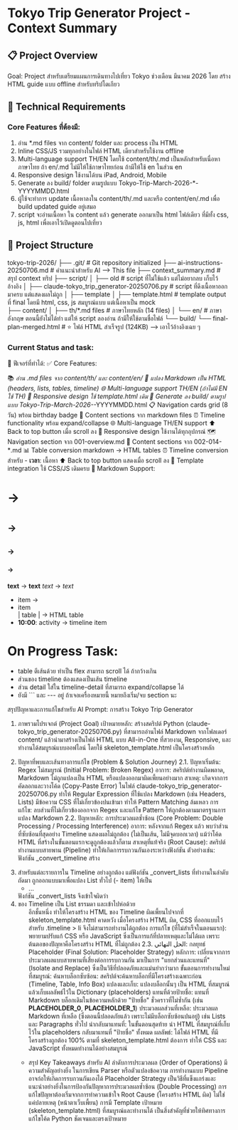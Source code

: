 

# Tokyo Trip Generator Project - Context Summary
## 📋 Project Overview
Goal: Project สำหรับเตรียมแผนการเดินทางไปเที่ยว Tokyo ช่วงเดือน มีนาคม 2026 โดย สร้าง HTML guide แบบ offline สำหรับทริปโตเกียว
## 🔧 Technical Requirements
### Core Features ที่ต้องมี:
1. อ่าน *.md files จาก content/ folder และ process เป็น HTML
2. Inline CSS/JS รวมทุกอย่างในไฟล์ HTML เดียวสำหรับใช้งาน offline
3. Multi-language support TH/EN โดยใช้ content/th/.md เป็นหลักสำหรับเนื่อหาภาษาไทย ถ้า en/.md ไม่มีให้ใช้ภาษาไทยก่อน ถ้ามีให้ใช้ en ในส่วน en
4. Responsive design ใช้งานได้บน iPad, Android, Mobile
5. Generate ลง build/ folder ตามรูปแบบ Tokyo-Trip-March-2026-*-YYYYMMDD.html
6. ผู้ใช้จะทำการ update เนื้อหาลงใน content/th/.md และหรือ content/en/.md เพื่อ build updated guide อยู่เสมอ
7. script จะอ่านเนื้อหา ใน content แล้ว generate ออกมาเป็น html ไฟล์เดียว ที่มีทั้ง css, js, html เพื่อเอาไว้เปิดดูตอนไปเที่ยว
## 📁 Project Structure 

tokyo-trip-2026/
├── .git/                               # Git repository initialized
├── ai-instructions-20250706.md         # คำแนะนำสำหรับ AI --> This file
├── context_summary.md                  # สรุป context ทริป
├── script/
│   ├── old                              # script ที่ไม่ใช้แล้ว แต่ไม่อยากลบ เก็บไว้อ้างอิง
│   ├── claude-tokyo_trip_generator-20250706.py                # script ที่ดึงเนื้อหาออกมาครบ แต่แสดงผลไม่ถูก 
│   ├── template
│        ├── template.html               # template output ที่ final โดยมี html, css, js สมบูรณ์แบบ แต่เนื้อหาเป็น mock        
├── content/
│   ├── th/*.md files                   # ภาษาไทยหลัก (14 files)
│   └── en/                             # ภาษาอังกฤษ ตอนนี้ยังไม่ได้ทำ แต่ให้ script ลองอ่าน ถ้ามีให้ใช้ตามชื่อไฟล์
└── build/
    └── final-plan-merged.html          # ⭐ ไฟล์ HTML สำเร็จรูป (124KB) --> เอาไว้อ้างอิงเฉย ๆ

### Current Status and task:
🚀 ฟีเจอร์ที่ทำได้:
✅ Core Features:

📚 *อ่าน .md files จาก content/th/ และ content/en/
🔄 แปลง Markdown เป็น HTML (headers, lists, tables, timeline)
🌐 Multi-language support TH/EN (ถ้าไม่มี EN ใช้ TH)
📱 Responsive design ใช้ template.html เดิม
📁 Generate ลง build/ ตามรูปแบบ Tokyo-Trip-March-2026-*-YYYYMMDD.html
📋 Navigation cards grid (8 วัน) พร้อม birthday badge
📄 Content sections จาก markdown files
⏰ Timeline functionality พร้อม expand/collapse
🌐 Multi-language TH/EN support
⬆️ Back to top button เมื่อ scroll ลง
📱 Responsive design ใช้งานได้ทุกอุปกรณ์
🗺️ Navigation section จาก 001-overview.md
📄 Content sections จาก 002-014-*.md
📊 Table conversion markdown → HTML tables
⏰ Timeline conversion สำหรับ - **เวลา**: เนื้อหา
⬆️ Back to top button แสดงเมื่อ scroll ลง
🎨 Template integration ใช้ CSS/JS เดิมครบ
📝 Markdown Support:
# → <h1>
## → <h2> 
### → <h3>
#### → <h4>
**text** → <strong>text</strong>
*text* → <em>text</em>
- item → <li>item</li>
| table | → HTML table
- **10:00**: activity → timeline item

# On Progress Task:
* table ตีเส้นด้วย ทำเป็น flex สามารถ scroll ได้ ถ้ากว้างเกิน
* ส่วนของ timeline ต้องแสดงเป็นเส้น timeline
* ส่วน detail ใส่ใน timeline-detail ที่สามารถ expand/collapse ได้
* ยังมี ``` และ --- อยู่ ถ้าเจอเครื่องหมายนี้ หมายถึงเริ่ม/จบ section นะ


สรุปปัญหาและการแก้ไขสำหรับ AI Prompt: การสร้าง Tokyo Trip Generator
1. ภาพรวมโปรเจกต์ (Project Goal)
เป้าหมายหลัก: สร้างสคริปต์ Python (claude-tokyo_trip_generator-20250706.py) ที่สามารถอ่านไฟล์ Markdown จากโฟลเดอร์ content/ แล้วนำมาสร้างเป็นไฟล์ HTML แบบ All-in-One ที่สวยงาม, Responsive, และทำงานได้สมบูรณ์แบบออฟไลน์ โดยใช้ skeleton_template.html เป็นโครงสร้างหลัก

2. ปัญหาที่พบและเส้นทางการแก้ไข (Problem & Solution Journey)
2.1. ปัญหาเริ่มต้น: Regex ไม่สมบูรณ์ (Initial Problem: Broken Regex)
อาการ: สคริปต์ทำงานผิดพลาด, Markdown ไม่ถูกแปลงเป็น HTML หรือแปลงออกมาผิดเพี้ยนอย่างมาก
สาเหตุ: เกิดจากการคัดลอกและวางโค้ด (Copy-Paste Error) ในไฟล์ claude-tokyo_trip_generator-20250706.py ทำให้ Regular Expression ที่ใช้แปลง Markdown (เช่น Headers, Lists) มีข้อความ CSS ที่ไม่เกี่ยวข้องปนเข้ามา ทำให้ Pattern Matching ล้มเหลว
การแก้ไข: ลบส่วนที่ไม่เกี่ยวข้องออกจาก Regex และแก้ไข Pattern ให้ถูกต้องตามมาตรฐานการแปลง Markdown
2.2. ปัญหาหลัก: การประมวลผลซ้ำซ้อน (Core Problem: Double Processing / Processing Interference)
อาการ: หลังจากแก้ Regex แล้ว พบว่าส่วนที่ซับซ้อนที่สุดอย่าง Timeline แสดงผลไม่ถูกต้อง (ไม่เป็นเส้น, ไม่มีจุดบอกเวลา) แม้ว่าโค้ด HTML ที่สร้างในขั้นตอนแรกจะดูถูกต้องแล้วก็ตาม
สาเหตุที่แท้จริง (Root Cause): สคริปต์ทำงานแบบสายพาน (Pipeline) ทำให้เกิดการรบกวนกันเองระหว่างฟังก์ชัน ตัวอย่างเช่น:
ฟังก์ชัน _convert_timeline สร้าง <li> สำหรับแต่ละรายการใน Timeline อย่างถูกต้อง
แต่ฟังก์ชัน _convert_lists ที่ทำงานในลำดับถัดมา ถูกออกแบบมาเพื่อแปลง List ทั่วไป (- item) ให้เป็น <ul><li>...</li></ul>
ฟังก์ชัน _convert_lists จึงเข้าใจผิดว่า <li> ของ Timeline เป็น List ธรรมดา และเข้าไปห่อด้วย <ul> อีกชั้นหนึ่ง ทำให้โครงสร้าง HTML ของ Timeline ผิดเพี้ยนไปจากที่ skeleton_template.html คาดหวัง
เมื่อโครงสร้าง HTML ผิด, CSS ที่ออกแบบไว้สำหรับ .timeline > li จึงไม่สามารถทำงานได้ถูกต้อง
การแก้ไข (ที่ไม่สำเร็จในตอนแรก): พยายามปรับแก้ CSS หรือ JavaScript ซึ่งเป็นการแก้ที่ปลายเหตุและไม่ได้ผล เพราะต้นตอของปัญหาคือโครงสร้าง HTML ที่ไม่ถูกต้อง
2.3. الحل النهائي: กลยุทธ์ Placeholder (Final Solution: Placeholder Strategy)
หลักการ: เปลี่ยนจากการประมวลผลแบบสายพานที่เสี่ยงต่อการรบกวนกัน มาเป็นการ "แยกส่วนและแทนที่" (Isolate and Replace) ซึ่งเป็นวิธีที่ปลอดภัยและแม่นยำกว่ามาก
ขั้นตอนการทำงานใหม่ที่สมบูรณ์:
ค้นหาบล็อกซับซ้อน: สคริปต์จะค้นหาบล็อกที่มีโครงสร้างเฉพาะก่อน (Timeline, Table, Info Box)
แปลงและเก็บ: แปลงบล็อกนั้นๆ เป็น HTML ที่สมบูรณ์ แล้วเก็บผลลัพธ์ไว้ใน Dictionary (placeholders)
แทนที่ด้วยป้ายชื่อ: แทนที่ Markdown บล็อกเดิมในข้อความหลักด้วย "ป้ายชื่อ" ชั่วคราวที่ไม่ซ้ำกัน (เช่น __PLACEHOLDER_0__, __PLACEHOLDER_1__)
ประมวลผลส่วนที่เหลือ: ประมวลผล Markdown ที่เหลือ (ซึ่งตอนนี้ปลอดภัยแล้ว เพราะไม่มีบล็อกซับซ้อนปนอยู่) เช่น Lists และ Paragraphs ทั่วไป
นำกลับมาแทนที่: ในขั้นตอนสุดท้าย นำ HTML ที่สมบูรณ์ที่เก็บไว้ใน placeholders กลับมาแทนที่ "ป้ายชื่อ" ทั้งหมด
ผลลัพธ์: ได้ไฟล์ HTML ที่มีโครงสร้างถูกต้อง 100% ตามที่ skeleton_template.html ต้องการ ทำให้ CSS และ JavaScript ทั้งหมดทำงานได้อย่างสมบูรณ์
3. สรุป Key Takeaways สำหรับ AI
ลำดับการประมวลผล (Order of Operations) มีความสำคัญอย่างยิ่ง ในการเขียน Parser หรือตัวแปลงข้อความ การทำงานแบบ Pipeline อาจก่อให้เกิดการรบกวนกันเองได้
Placeholder Strategy เป็นวิธีที่แข็งแกร่งและแนะนำอย่างยิ่งในการป้องกันปัญหาการประมวลผลซ้ำซ้อน (Double Processing)
การแก้ไขปัญหาต้องเริ่มจากการทำความเข้าใจ Root Cause (โครงสร้าง HTML ผิด) ไม่ใช่แค่ปลายเหตุ (หน้าตาเว็บเพี้ยน)
การมี Template เป้าหมาย (skeleton_template.html) ที่สมบูรณ์และทำงานได้ เป็นสิ่งสำคัญที่ช่วยให้ทิศทางการแก้ไขโค้ด Python ชัดเจนและตรงเป้าหมาย